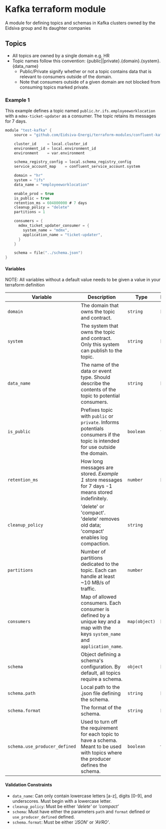 # Kafka terraform module
A module for defining topics and schemas in Kafka clusters owned by the Eidsiva group and its daughter companies


## Topics
* All topics are owned by a single domain e.g. HR
* Topic names follow this convention: {public||private}.{domain}.{system}.{data_name}
  * Public/Private signify whether or not a topic contains data that is relevant to consumers outside of the domain.
  * Note that consumers outside of a given domain are not blocked from consuming topics marked private.


### Example 1
This example defines a topic named `public.hr.ifs.employeeworklocation` with a `mdmx-ticket-updater` as a consumer. The topic retains its messages for 7 days.


```c
module "test-kafka" {
    source = "github.com/Eidsiva-Energi/terraform-modules/confluent-kafka/topic"

    cluster_id     = local.cluster_id
    environment_id = local.environment_id
    environment    = var.environment

    schema_registry_config = local.schema_registry_config
    service_account_map    = confluent_service_account.system

    domain = "hr"
    system = "ifs"
    data_name = "employeeworklocation"

    enable_prod = true
    is_public = true
    retention_ms = 604800000 # 7 days
    cleanup_policy = "delete"
    partitions = 1

    consumers = {
      mdmx_ticket_updater_consumer = {
        system_name = "mdmx",
        application_name = "ticket-updater",
      }
    }

    schema = file("../schema.json")
}
```

#### Variables
NOTE: All variables without a default value needs to be given a value in your terraform definition

| **Variable**              | **Description**                                                                                                 | **Type**      | **Default**               |
|---------------------------|-----------------------------------------------------------------------------------------------------------------|---------------|---------------------------|
| `domain`                  | The domain that owns the topic and contract.                                                                    | `string`      | N/A                       |
| `system`                  | The system that owns the topic and contract. Only this system can publish to the topic.                         | `string`      | N/A                       |
| `data_name`               | The name of the data or event type. Should describe the contents of the topic to potential consumers.           | `string`      | N/A                       |
| `is_public`               | Prefixes topic with `public` or `private`. Informs potentials consumers if the  topic is intended for use outside the domain.   | `boolean` | `true`        |
| `retention_ms`            | How long messages are stored. *Example 1* store messages for 7 days -1 means stored indefinitely.               | `number`      | N/A                       |
| `cleanup_policy`          | 'delete' or 'compact'. 'delete' removes old data; 'compact' enables log compaction.                             | `string`      | 'delete'                  |
| `partitions`              | Number of partitions dedicated to the topic. Each can handle at least ~10 MB/s of traffic.                      | `number`      | 1                         |
| `consumers`               | Map of allowed consumers. Each consumer is defined by a unique key and a map with the keys `system_name` and `application_name`.| `map(object)` | N/A       |
| `schema`                  | Object defining a schema's configuration. By default, all topics require a schema.                              | `object`      | N/A                       |
| `schema.path`             | Local path to the .json file defining the schema.                                                               | `string`      | N/A                       |
| `schema.format`           | The format of the schema.                                                                                       | `string`      | N/A                       |
| `schema.use_producer_defined` | Used to turn off the requirement for each topic to have a schema. Meant to be used with topics where the producer defines the schema. |`boolean`| false |


#### Validation Constraints
- `data_name`: Can only contain lowercase letters [a-z], digits [0-9], and underscores. Must begin with a lowercase letter. 
- `cleanup_policy`: Must be either *'delete'* or *'compact'*
- `schema`: Must have either the parameters `path` and `format` defined or `use_producer_defined` defined.
- `schema.format`: Must be either *'JSON'* or *'AVRO'*.

